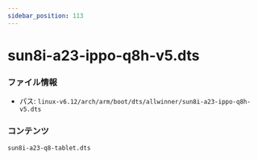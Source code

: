 ```yaml
---
sidebar_position: 113
---
```

# sun8i-a23-ippo-q8h-v5.dts

### ファイル情報

- パス: `linux-v6.12/arch/arm/boot/dts/allwinner/sun8i-a23-ippo-q8h-v5.dts`

### コンテンツ

```dts
sun8i-a23-q8-tablet.dts
```
